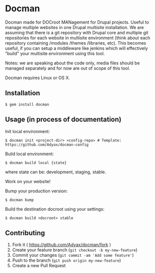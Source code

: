 # Docman

Docman made for DOCroot MANagement for Drupal projects. Useful to manage multiple websites in one Drupal multisite installation. We are assuming that there is a git repository with Drupal core and multiple git repositories for each website in multisite environment (think about each repository containing /modules /themes /libraries, etc). This becomes useful, if you can setup a middleware like jenkins which will effectively "build" your multisite environment using this tool. 

Notes: we are speaking about the code only, media files should be managed separately and for now are out of scope of this tool.

Docman requires Linux or OS X.

## Installation

    $ gem install docman

## Usage (in process of documentation)

Init local environment:

    $ docman init <project-dir> <config-repo> # Template: https://github.com/Adyax/docman-config

Build local environment:

    $ docman build local {state}

where state can be: development, staging, stable.


Work on your website!


Bump your production version:

    $ docman bump 

Build the destination docroot using your settings:

    $ docman build <docroot> stable


## Contributing

1. Fork it ( https://github.com/Adyax/docman/fork )
2. Create your feature branch (`git checkout -b my-new-feature`)
3. Commit your changes (`git commit -am 'Add some feature'`)
4. Push to the branch (`git push origin my-new-feature`)
5. Create a new Pull Request

